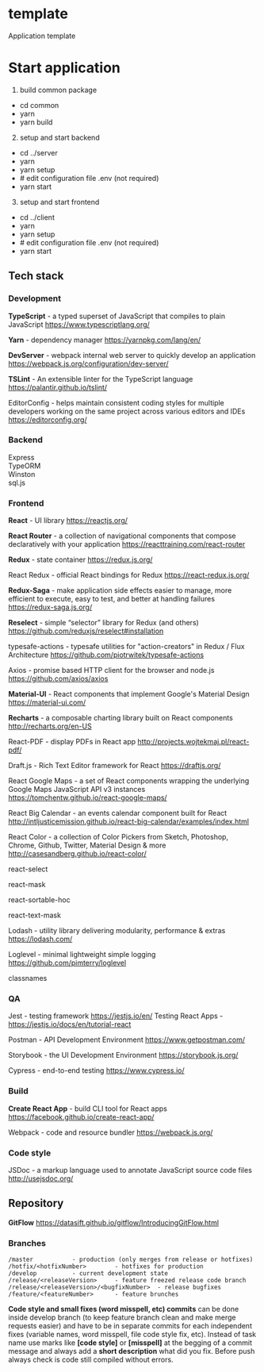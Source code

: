 # template

Application template

# Start application
1. build common package
  - cd common
  - yarn
  - yarn build
2. setup and start backend
  - cd ../server
  - yarn
  - yarn setup
  - \# edit configuration file .env (not required)
  - yarn start
3. setup and start frontend
  - cd ../client
  - yarn
  - yarn setup
  - \# edit configuration file .env (not required)
  - yarn start

## Tech stack

### Development

**TypeScript** - a typed superset of JavaScript that compiles to plain JavaScript
https://www.typescriptlang.org/

**Yarn** - dependency manager
https://yarnpkg.com/lang/en/

**DevServer** - webpack internal web server to quickly develop an application
https://webpack.js.org/configuration/dev-server/

**TSLint** - An extensible linter for the TypeScript language
https://palantir.github.io/tslint/

EditorConfig - helps maintain consistent coding styles for multiple developers working on the same project across various editors and IDEs
https://editorconfig.org/

### Backend

Express  
TypeORM  
Winston  
sql.js  

### Frontend

**React** - UI library
https://reactjs.org/

**React Router** - a collection of navigational components that compose declaratively with your application
https://reacttraining.com/react-router

**Redux** - state container
https://redux.js.org/

React Redux - official React bindings for Redux
https://react-redux.js.org/

**Redux-Saga** - make application side effects easier to manage, more efficient to execute, easy to test, and better at handling failures
https://redux-saga.js.org/

**Reselect** - simple “selector” library for Redux (and others)
https://github.com/reduxjs/reselect#installation

typesafe-actions - typesafe utilities for "action-creators" in Redux / Flux Architecture
https://github.com/piotrwitek/typesafe-actions

Axios - promise based HTTP client for the browser and node.js
https://github.com/axios/axios

**Material-UI** - React components that implement Google's Material Design
https://material-ui.com/

**Recharts** - a composable charting library built on React components
http://recharts.org/en-US

React-PDF - display PDFs in React app
http://projects.wojtekmaj.pl/react-pdf/

Draft.js - Rich Text Editor framework for React
https://draftjs.org/

React Google Maps - a set of React components wrapping the underlying Google Maps JavaScript API v3 instances
https://tomchentw.github.io/react-google-maps/

React Big Calendar - an events calendar component built for React
http://intljusticemission.github.io/react-big-calendar/examples/index.html

React Color - a collection of Color Pickers from Sketch, Photoshop, Chrome, Github, Twitter, Material Design & more
http://casesandberg.github.io/react-color/

react-select

react-mask

react-sortable-hoc

react-text-mask

Lodash - utility library delivering modularity, performance & extras
https://lodash.com/

Loglevel - minimal lightweight simple logging
https://github.com/pimterry/loglevel

classnames


### QA

Jest - testing framework
https://jestjs.io/en/
Testing React Apps - https://jestjs.io/docs/en/tutorial-react

Postman - API Development Environment
https://www.getpostman.com/

Storybook - the UI Development Environment
https://storybook.js.org/

Cypress - end-to-end testing
https://www.cypress.io/

### Build

**Create React App** - build CLI tool for React apps
https://facebook.github.io/create-react-app/

Webpack - code and resource bundler
https://webpack.js.org/

### Code style

JSDoc - a markup language used to annotate JavaScript source code files
http://usejsdoc.org/

## Repository

**GitFlow**
https://datasift.github.io/gitflow/IntroducingGitFlow.html

### Branches
```
/master           - production (only merges from release or hotfixes)
/hotfix/<hotfixNumber>        - hotfixes for production
/develop          - current development state
/release/<releaseVersion>     - feature freezed release code branch
/release/<releaseVersion>/<bugfixNumber>  - release bugfixes
/feature/<featureNumber>      - feature brunches
```

**Code style and small fixes (word misspell, etc) commits** can be done inside develop branch (to keep feature branch clean and make merge requests easier) and have to be in separate commits for each independent fixes (variable names, word misspell, file code style fix, etc). Instead of task name use marks like **[code style]** or **[misspell]** at the begging of a commit message and always add a **short description** what did you fix. Before push always check is code still compiled without errors.
